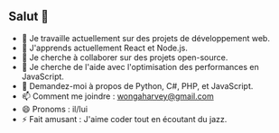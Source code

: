 ## Salut 👋

- 🔭 Je travaille actuellement sur des projets de développement web.
- 🌱 J'apprends actuellement React et Node.js.
- 👯 Je cherche à collaborer sur des projets open-source.
- 🤔 Je cherche de l'aide avec l'optimisation des performances en JavaScript.
- 💬 Demandez-moi à propos de Python, C#, PHP, et JavaScript.
- 📫 Comment me joindre : [wongaharvey@gmail.com](mailto:wongaharvey@gmail.com)
- 😄 Pronoms : il/lui
- ⚡ Fait amusant : J'aime coder tout en écoutant du jazz.
